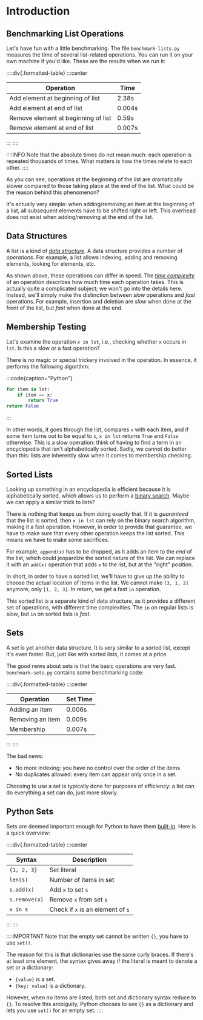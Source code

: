 # Introduction

## Benchmarking List Operations

Let's have fun with a little benchmarking.
The file `benchmark-lists.py` measures the time of several list-related operations.
You can run it on your own machine if you'd like.
These are the results when we run it:

::::div{.formatted-table}
:::center

| Operation | Time |
| ------- | ------- |
| Add element at beginning of list | 2.38s |
| Add element at end of list | 0.004s |
| Remove element at beginning of list | 0.59s |
| Remove element at end of list | 0.007s |

:::
::::

::::INFO
Note that the absolute times do not mean much: each operation is repeated thousands of times.
What matters is how the times relate to each other.
::::

As you can see, operations at the beginning of the list are dramatically slower compared to those taking place at the end of the list.
What could be the reason behind this phenomenon?

It's actually very simple: when adding/removing an item at the beginning of a list, all subsequent elements have to be shifted right or left.
This overhead does not exist when adding/removing at the end of the list.

## Data Structures

A list is a kind of [*data structure*](https://en.wikipedia.org/wiki/Data_structure).
A data structure provides a number of *operations*.
For example, a list allows indexing, adding and removing elements, looking for elements, etc.

As shown above, these operations can differ in speed.
The [*time complexity*](https://en.wikipedia.org/wiki/Time_complexity) of an operation describes how much time each operation takes.
This is actually quite a complicated subject; we won't go into the details here.
Instead, we'll simply make the distinction between *slow* operations and *fast* operations.
For example, insertion and deletion are *slow* when done at the front of the list, but *fast* when done at the end.

## Membership Testing

Let's examine the operation `x in lst`, i.e., checking whether `x` occurs in `lst`.
Is this a slow or a fast operation?

There is no magic or special trickery involved in the operation.
In essence, it performs the following algorithm:

:::code{caption="Python"}

```python
for item in lst:
    if item == x:
        return True
return False
```

:::

In other words, it goes through the list, compares `x` with each item, and if some item turns out to be equal to `x`, `x in lst` returns `True` and `False` otherwise.
This is a slow operation: think of having to find a term in an encyclopedia that isn't alphabetically sorted.
Sadly, we cannot do better than this: lists are inherently slow when it comes to membership checking.

## Sorted Lists

Looking up something in an encyclopedia is efficient because it is alphabetically sorted, which allows us to perform a [binary search](https://en.wikipedia.org/wiki/Binary_search_algorithm).
Maybe we can apply a similar trick to lists?

There is nothing that keeps us from doing exactly that.
If it is *guaranteed* that the list is sorted, then `x in lst` can rely on the binary search algorithm, making it a fast operation.
However, in order to provide that guarantee, we have to make sure that every other operation keeps the list sorted.
This means we have to make some sacrifices.

For example, `append(x)` has to be dropped, as it adds an item to the *end* of the list, which could jeopardize the sorted nature of the list.
We can replace it with an `add(x)` operation that adds `x` to the list, but at the "right" position.

In short, in order to have a sorted list, we'll have to give up the ability to choose the actual location of items in the list.
We cannot make `[3, 1, 2]` anymore, only `[1, 2, 3]`.
In return, we get a fast `in` operation.

This sorted list is a separate kind of data structure, as it provides a different set of operations, with different time complexities.
The `in` on regular lists is *slow*, but `in` on sorted lists is *fast*.

## Sets

A *set* is yet another data structure.
It is very similar to a sorted list, except it's even faster.
But, just like with sorted lists, it comes at a price.

The good news about sets is that the basic operations are very fast.
`benchmark-sets.py` contains some benchmarking code:

::::div{.formatted-table}
:::center

| Operation | Set Time |
| ------- | ------- |
| Adding an item | 0.006s |
| Removing an item | 0.009s |
| Membership | 0.007s |

:::
::::

The bad news:

* No more indexing: you have no control over the order of the items.
* No duplicates allowed: every item can appear only once in a set.

Choosing to use a set is typically done for purposes of efficiency: a list can do everything a set can do, just more slowly.

## Python Sets

Sets are deemed important enough for Python to have them [built-in](https://docs.python.org/3/tutorial/datastructures.html#sets).
Here is a quick overview:

::::div{.formatted-table}
:::center

| Syntax | Description |
| ------- | ------- |
| `{1, 2, 3}` | Set literal |
| `len(s)` | Number of items in set |
| `s.add(x)` | Add `x` to set `s` |
| `s.remove(x)` | Remove `x` from set `s` |
| `x in s` | Check if `x` is an element of `s` |

:::
::::

::::IMPORTANT
Note that the empty set cannot be written `{}`, you have to use `set()`.

The reason for this is that dictionaries use the same curly braces.
If there's at least one element, the syntax gives away if the literal is meant to denote a set or a dictionary:

* `{value}` is a set.
* `{key: value}` is a dictionary.

However, when no items are listed, both set and dictionary syntax reduce to `{}`.
To resolve this ambiguity, Python chooses to see `{}` as a dictionary and lets you use `set()` for an empty set.
::::
